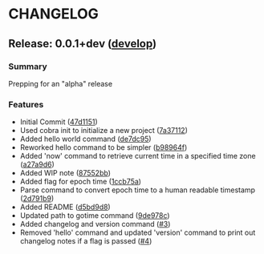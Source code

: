 # CHANGELOG
## Release: 0.0.1+dev ([develop](https://github.com/urianchang/LearnGo/tree/master/pkg/gotime))

### Summary
Prepping for an "alpha" release

### Features
* Initial Commit ([47d1151](https://github.com/urianchang/LearnGo/commit/47d1151766ee58b55d483ef391eedcb2da263209)) 
* Used cobra init to initialize a new project ([7a37112](https://github.com/urianchang/LearnGo/commit/7a37112c75c7548b44322de59a223dd1a79f29ae))
* Added hello world command ([de7dc95](https://github.com/urianchang/LearnGo/commit/de7dc950c1c45813f88edc18e4335f449f8fc7d8)) 
* Reworked hello command to be simpler ([b98964f](https://github.com/urianchang/LearnGo/commit/b98964ff6f65e163a3edfedbf9b2e0b91dcff499))
* Added 'now' command to retrieve current time in a specified time zone ([a27a9d6](https://github.com/urianchang/LearnGo/commit/a27a9d60f1d875f9911047584651b4898a2965de)) 
* Added WIP note ([87552bb](https://github.com/urianchang/LearnGo/commit/87552bbd6e697f5d05653545ea0206be1d42a710)) 
* Added flag for epoch time ([1ccb75a](https://github.com/urianchang/LearnGo/commit/1ccb75ae504ae840539579995cc26314bfdc5f81)) 
* Parse command to convert epoch time to a human readable timestamp ([2d791b9](https://github.com/urianchang/LearnGo/commit/2d791b9a4717f6bebf06c6da6c2c310f4c293b96)) 
* Added README ([d5bd9d8](https://github.com/urianchang/LearnGo/commit/d5bd9d84799ee1efd454ca684f6bd5c24014984d))
* Updated path to gotime command ([9de978c](https://github.com/urianchang/LearnGo/commit/9de978c61491cec6d8f464a0f9588e72b2dda175)) 
* Added changelog and version command ([#3](https://github.com/urianchang/LearnGo/pull/3)) 
* Removed 'hello' command and updated 'version' command to print out changelog notes if a flag is passed ([#4](https://github.com/urianchang/LearnGo/pull/4))